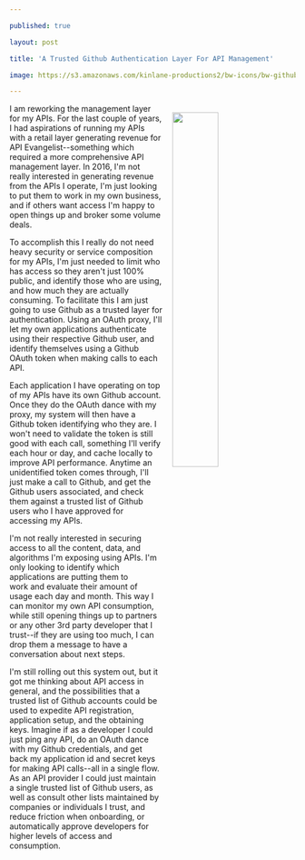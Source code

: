 ---
published: true
layout: post
title: 'A Trusted Github Authentication Layer For API Management'
image: https://s3.amazonaws.com/kinlane-productions2/bw-icons/bw-github.png
---

<p><img style="padding: 15px;" src="https://s3.amazonaws.com/kinlane-productions2/bw-icons/bw-github.png" alt="" width="40%" align="right" />
<p>I am reworking the management layer for my APIs. For the last couple of years, I had aspirations of running my APIs with a retail layer generating revenue for API Evangelist--something which required a more comprehensive API management layer. In 2016, I'm not really interested in generating revenue from the APIs I operate, I'm just looking to put them to work in my own business, and if others want access I'm happy to open things up and broker some volume deals.
<p>To accomplish this I really do not need heavy security or service composition for my APIs, I'm just needed to limit who has access so they aren't just 100% public, and identify those who are using, and how much they are actually consuming. To facilitate this I am just going to use Github as a trusted layer for authentication. Using an OAuth proxy, I'll let my own applications authenticate using their respective Github user, and identify themselves using a Github OAuth token when making calls to each API.&nbsp;
<p>Each application I have operating on top of my APIs have its own Github account. Once they do the OAuth dance with my proxy, my system will then have a Github token identifying who they are. I won't need to validate the token is still good with each call, something I'll verify each hour or day, and cache locally to improve API performance. Anytime an unidentified token comes through, I'll just make a call to Github, and get the Github users associated, and check them against a trusted list of Github users who I have approved for accessing my APIs.
<p>I'm not really interested in securing access to all the content, data, and algorithms I'm exposing using APIs. I'm only looking to identify which applications are putting them to work&nbsp;and evaluate their amount of usage each day and month. This way I can monitor my own API consumption, while still opening things up to partners or any other 3rd party developer that I trust--if they are using too much, I can drop them a message to have a conversation about next steps.
<p>I'm still rolling out this system out, but it got me thinking about API access in general, and the possibilities that a trusted list of Github accounts could be used to expedite API registration, application setup, and the obtaining keys. Imagine if as a developer I could just ping any API, do an OAuth dance with my Github credentials, and get back my application id and secret keys for making API calls--all in a single flow. As an API provider I could just maintain a single trusted list of Github users, as well as consult other lists maintained by companies or individuals I trust, and reduce friction when onboarding, or automatically&nbsp;approve developers for higher levels of access and consumption.

